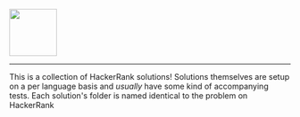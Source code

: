 <p align="left">
   <a align="center" href="https://www.hackerrank.com/braidn">
       <img height=85 src="https://d3keuzeb2crhkn.cloudfront.net/hackerrank/assets/styleguide/logo_wordmark-f5c5eb61ab0a154c3ed9eda24d0b9e31.svg">
   </a>
 <p/>

---

This is a collection of HackerRank solutions! 
Solutions themselves are setup on a per language basis and _usually_ have some kind of accompanying tests. 
Each solution's folder is named identical to the problem on HackerRank
